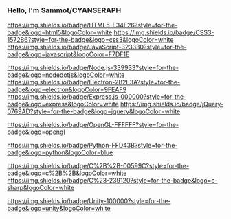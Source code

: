 ### Hello, I'm Sammot/CYANSERAPH

https://img.shields.io/badge/HTML5-E34F26?style=for-the-badge&logo=html5&logoColor=white
https://img.shields.io/badge/CSS3-1572B6?style=for-the-badge&logo=css3&logoColor=white
https://img.shields.io/badge/JavaScript-323330?style=for-the-badge&logo=javascript&logoColor=F7DF1E

https://img.shields.io/badge/Node.js-339933?style=for-the-badge&logo=nodedotjs&logoColor=white
https://img.shields.io/badge/Electron-2B2E3A?style=for-the-badge&logo=electron&logoColor=9FEAF9
https://img.shields.io/badge/Express.js-000000?style=for-the-badge&logo=express&logoColor=white
https://img.shields.io/badge/jQuery-0769AD?style=for-the-badge&logo=jquery&logoColor=white

https://img.shields.io/badge/OpenGL-FFFFFF?style=for-the-badge&logo=opengl

https://img.shields.io/badge/Python-FFD43B?style=for-the-badge&logo=python&logoColor=blue

https://img.shields.io/badge/C%2B%2B-00599C?style=for-the-badge&logo=c%2B%2B&logoColor=white
https://img.shields.io/badge/C%23-239120?style=for-the-badge&logo=c-sharp&logoColor=white

https://img.shields.io/badge/Unity-100000?style=for-the-badge&logo=unity&logoColor=white

<!--
**Sammot/Sammot** is a ✨ _special_ ✨ repository because its `README.md` (this file) appears on your GitHub profile.

Here are some ideas to get you started:

- 🔭 I’m currently working on ...
- 🌱 I’m currently learning ...
- 👯 I’m looking to collaborate on ...
- 🤔 I’m looking for help with ...
- 💬 Ask me about ...
- 📫 How to reach me: ...
- 😄 Pronouns: ...
- ⚡ Fun fact: ...
-->
